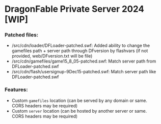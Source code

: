 # DragonFable Private Server 2024 [WIP]

### Patched files:

- /src/cdn/loader/DFLoader-patched.swf: Added ability to change the gamefiles path + server path through DFversion by flashvars (if not provided, web/DFversion.txt will be file)
- /src/cdn/gamefiles/game15_8_05-patched.swf: Match server path from DFLoader-patched.swf
- /src/cdn/flash/usersignup-9Dec15-patched.swf: Match server path like DFLoader-patched.swf

### Features:

- Custom `gamefiles` location (can be served by any domain or same. CORS headers may be required)
- Custom `server` location (can be hosted by another server or same. CORS headers may be required)
